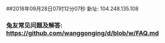 ##2018年09月28日07时12分07秒 新址: 104.248.135.108
### 兔友常见问题及解答: https://github.com/wanggonging/d/blob/w/FAQ.md
